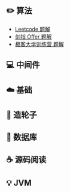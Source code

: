 
## :pencil2: 算法

- [Leetcode 题解](https://github.com/Yoriskkk/CS-NOTE/blob/master/notes/Leetcode%20题解%20-%20目录.md)
- [剑指 Offer 题解](https://github.com/Yoriskkk/CS-NOTE/blob/master/notes/剑指%20Offer%20题解%20-%20目录.md)
- [极客大学训练营 题解](https://github.com/Yoriskkk/CS-NOTE/blob/master/notes/极客大学训练营题解%20-%20目录.md)
## :computer: 中间件

## :cloud: 基础


## :art: 造轮子


## :floppy_disk: 数据库


## :coffee: 源码阅读

## :bulb: JVM 

